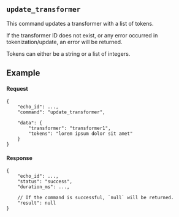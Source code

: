 #

## `update_transformer`

This command updates a transformer with a list of tokens.

If the transformer ID does not exist, or any error occurred in tokenization/update, an error will be returned.

Tokens can either be a string or a list of integers.

## Example

#### Request

```jsonc
{
    "echo_id": ...,
    "command": "update_transformer",

    "data": {
        "transformer": "transformer1",
        "tokens": "lorem ipsum dolor sit amet"
    }
}
```

#### Response

```jsonc
{
    "echo_id": ...,
    "status": "success",
    "duration_ms": ...,

    // If the command is successful, `null` will be returned.
    "result": null
}
```
